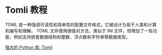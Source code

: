 # Tomli 教程

<show-structure depth="3"/>

TOML 是一种强调可读性和简单性的配置文件格式。它被设计为易于人类和计算机编写和理解。 TOML 文件使用键值对方法，类似于 INI 文件，但增加了一些功能，例如支持嵌套数据结构和整数、浮点数和字符串等数据类型。

<seealso>
<category ref="ref_docs">
    <a href="https://mp.weixin.qq.com/s/Wt3cmkrS0HCc6VnrbDMYwg">强大的 Python 库: Tomli</a>
</category>
<category ref="ref_github">
</category>
<category ref="ref_issues">
</category>
<category ref="ref_hf">
</category>
<category ref="ref_ms">
</category>
</seealso>